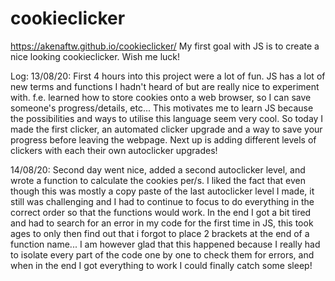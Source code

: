 # cookieclicker
https://akenaftw.github.io/cookieclicker/
My first goal with JS is to create a nice looking cookieclicker. Wish me luck!

Log:
13/08/20: 
First 4 hours into this project were a lot of fun. JS has a lot of new terms and functions I hadn't
heard of but are really nice to experiment with. 
f.e. learned how to store cookies onto a web browser, so I can save someone's progress/details, etc...
This motivates me to learn JS because the possibilities and ways to utilise this language seem very cool.
So today I made the first clicker, an automated clicker upgrade and a way to save your progress before leaving the webpage.
Next up is adding different levels of clickers with each their own autoclicker upgrades!

14/08/20:
Second day went nice, added a second autoclicker level, and wrote a function to calculate the cookies per/s.
I liked the fact that even though this was mostly a copy paste of the last autoclicker level I made, it still 
was challenging and I had to continue to focus to do everything in the correct order so that the functions would work.
In the end I got a bit tired and had to search for an error in my code for the first time in JS,
this took ages to only then find out that i forgot to place 2 brackets at the end of a function name...
I am however glad that this happened because I really had to isolate every part of the code one by one to check them for errors,
and when in the end I got everything to work I could finally catch some sleep!
